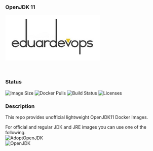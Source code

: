 ### OpenJDK 11

![Logo](./assets/logo.jpg)

<br>

### Status
<img alt="Image Size" src="https://img.shields.io/docker/image-size/eduardevops/openjdk11-alpine" style="max-width:100%;"> <img alt="Docker Pulls" src="https://img.shields.io/docker/pulls/eduardevops/openjdk11-alpine" style="max-width:100%;"> <img alt="Build Status" src="https://img.shields.io/docker/cloud/build/eduardevops/openjdk11-alpine" style="max-width:100%;"> <img alt="Licenses" src="https://img.shields.io/badge/License-GPLv3-blue.svg" style="max-width:100%;">

### Description

This repo provides unofficial lightweight OpenJDK11 Docker Images. <br>

For official and regular JDK and JRE images you can use one of the following. <br>
![AdoptOpenJDK](https://hub.docker.com/_/adoptopenjdk) <br>
![OpenJDK](https://hub.docker.com/_/openjdk)
